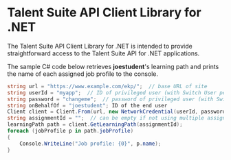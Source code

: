 ﻿# Talent Suite API Client Library for .NET

The Talent Suite API Client Library for .NET is intended to provide straightforward access to the Talent
Suite API for .NET applications.

The sample C# code below retrieves **joestudent**'s learning path and prints the name of each assigned job
profile to the console.

```c#
string url = "https://www.example.com/ekp/";  // base URL of site
string userId = "myapp";  // ID of privileged user (with Switch User permission)
string password = "changeme";  // password of privileged user (with Switch User permission)
string onBehalfOf = "joestudent"; ID of the end user
Client client = Client.From(url, new NetworkCredential(userId, password), onBehalfOf);
string assignmentId = "";  // can be empty if not using multiple assignments
learningPath path = client.GetLearningPath(assignmentId);
foreach (jobProfile p in path.jobProfile)
{
    Console.WriteLine("Job profile: {0}", p.name);
}
```
